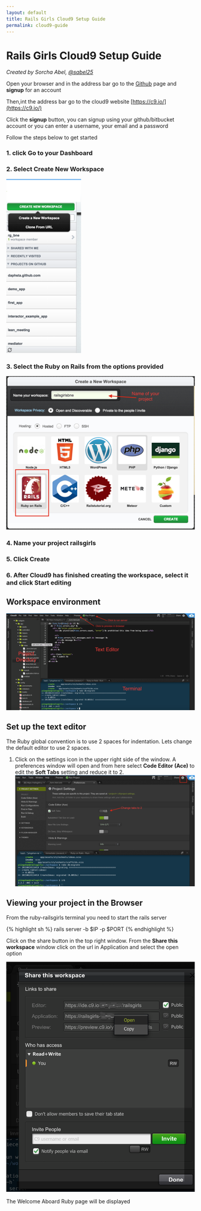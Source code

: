 ```yaml
---
layout: default
title: Rails Girls Cloud9 Setup Guide
permalink: cloud9-guide
---
```


# Rails Girls Cloud9 Setup Guide

*Created by Sorcha Abel, [@sabel25](https://twitter.com/sabel25)*

Open your browser and in the address bar go to the [Github](https://github.com/) page and __signup__ for an account

Then,int the address bar go to the cloud9 website [https://c9.io/](https://c9.io/)

Click the __signup__ button, you can signup using your github/bitbucket account or you can enter a username, your email and a password

Follow the steps below to get started

### 1. click __Go to your Dashboard__

### 2. Select __Create New Workspace__
<img src="/images/c9/c9-create-workspace.png" alt="Workspace" width="200">

### 3. Select the __Ruby on Rails__ from the options provided
<img src="/images/c9/c9-create-ror.png" alt="Workspace" width="600">

### 4. Name your project __railsgirls__

### 5. Click __Create__

### 6. After Cloud9 has finished creating the workspace, select it and click __Start editing__

## Workspace environment
![Cloud 9](/images/c9/c9-project-workspace.png "C9 workspace")


## Set up the text editor

The Ruby global convention is to use 2 spaces for indentation. Lets change the default editor to use 2 spaces.

1. Click on the settings icon in the upper right side of the window. A preferences window will open and from here select __Code Editor (Ace)__ to edit the __Soft Tabs__ setting and reduce it to 2.
![Cloud 9 editor](/images/c9/c9-setting.png "C9 editor")

## Viewing your project in the Browser

From the ruby-railsgirls terminal you need to start the rails server

{% highlight sh %}
rails server -b $IP -p $PORT
{% endhighlight %}

Click on the share button in the top right window. From the __Share this workspace__ window click on the url in Application and select the open option

<img src="/images/c9/c9-rails-server.png" alt="Workspace" width="600">

The Welcome Aboard Ruby page will be displayed

